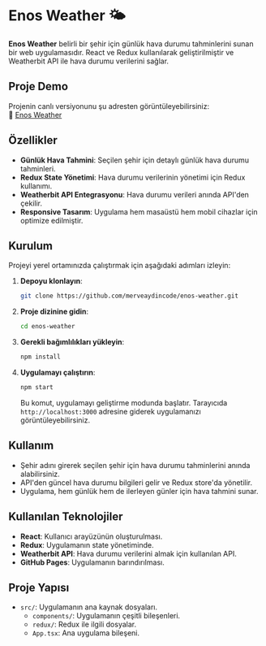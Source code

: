 # Enos Weather 🌤️

**Enos Weather** belirli bir şehir için günlük hava durumu tahminlerini sunan bir web uygulamasıdır. React ve Redux kullanılarak geliştirilmiştir ve Weatherbit API ile hava durumu verilerini sağlar.

## Proje Demo

Projenin canlı versiyonunu şu adresten görüntüleyebilirsiniz:  
🔗 [Enos Weather](https://merveaydincode.github.io/enos-weather)

## Özellikler

- **Günlük Hava Tahmini**: Seçilen şehir için detaylı günlük hava durumu tahminleri.
- **Redux State Yönetimi**: Hava durumu verilerinin yönetimi için Redux kullanımı.
- **Weatherbit API Entegrasyonu**: Hava durumu verileri anında API'den çekilir.
- **Responsive Tasarım**: Uygulama hem masaüstü hem mobil cihazlar için optimize edilmiştir.

## Kurulum

Projeyi yerel ortamınızda çalıştırmak için aşağıdaki adımları izleyin:

1. **Depoyu klonlayın**:
   ```bash
   git clone https://github.com/merveaydincode/enos-weather.git
   ```

2. **Proje dizinine gidin**:
   ```bash
   cd enos-weather
   ```

3. **Gerekli bağımlılıkları yükleyin**:
   ```bash
   npm install
   ```

4. **Uygulamayı çalıştırın**:
   ```bash
   npm start
   ```
   Bu komut, uygulamayı geliştirme modunda başlatır. Tarayıcıda `http://localhost:3000` adresine giderek uygulamanızı görüntüleyebilirsiniz.

## Kullanım

- Şehir adını girerek seçilen şehir için hava durumu tahminlerini anında alabilirsiniz.
- API'den güncel hava durumu bilgileri gelir ve Redux store'da yönetilir.
- Uygulama, hem günlük hem de ilerleyen günler için hava tahmini sunar.

## Kullanılan Teknolojiler

- **React**: Kullanıcı arayüzünün oluşturulması.
- **Redux**: Uygulamanın state yönetiminde.
- **Weatherbit API**: Hava durumu verilerini almak için kullanılan API.
- **GitHub Pages**: Uygulamanın barındırılması.

## Proje Yapısı

- `src/`: Uygulamanın ana kaynak dosyaları.
  - `components/`: Uygulamanın çeşitli bileşenleri.
  - `redux/`: Redux ile ilgili dosyalar.
  - `App.tsx`: Ana uygulama bileşeni.
  

